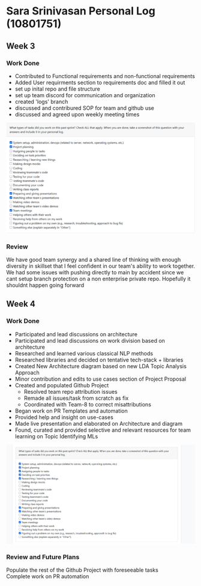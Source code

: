 # Sara Srinivasan Personal Log (10801751)

## Week 3

### Work Done

- Contributed to Functional requirements and non-functional requirements
- Added User requirments section to requirements doc and filled it out
- set up inital repo and file structure
- set up team discord for communication and organization
- created 'logs' branch
- discussed and contribured SOP for team and github use
- discussed and agreed upon weekly meeting times

![Response to question on team eval](imgs/Sara%20Srinivasan%20Week%203.png)

### Review

We have good team synergy and a shared line of thinking with enough diversity in skillset that I feel confident in our team's ability to work together. We had some issues with pushing directly to main by accident since we cant setup branch protection on a non enterprise private repo. Hopefully it shouldnt happen going forward

## Week 4

### Work Done

- Participated and lead discussions on architecture
- Participated and lead discussions on work division based on architecture
- Researched and learned various classical NLP methods
- Researched libraries and decided on tentative tech-stack + libraries
- Created New Architecture diagram based on new LDA Topic Analysis Approach
- Minor contribution and edits to use cases section of Project Proposal
- Created and populated Github Project
  - Resolved team repo attribution issues
  - Remade all issues/task from scratch as fix
  - Coordinated with Team-8 to correct misattributions
- Began work on PR Templates and automation
- Provided help and insight on use-cases
- Made live presentation and elaborated on Architecture and diagram
- Found, curated and provided selective and relevant resources for team learning on Topic Identifying MLs

![Canvas quiz response](imgs/Sara%20Srinivasan%20Week%204.png)

### Review and Future Plans

Populate the rest of the Github Project with foreseeable tasks  
Complete work on PR automation
